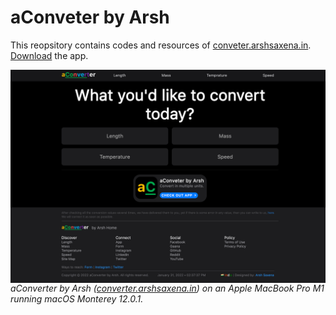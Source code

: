 # aConveter by Arsh
<p>
  This reopsitory contains codes and resources of <a href="https://converter.arshsaxena.in">conveter.arshsaxena.in</a>.
  <br>
  <a href="https://conveter.arshsaxena.in/pages/app">Download</a> the app.
</p>
<img align="center" src="https://raw.githubusercontent.com/arshsaxena/aConverter/main/repository-readme-resources/imgs/website-screenshot.png"><i>aConverter by Arsh (<a href="https://converter.arshsaxena.in">converter.arshsaxena.in</a>) on an Apple MacBook Pro M1 running macOS Monterey 12.0.1.</i>
